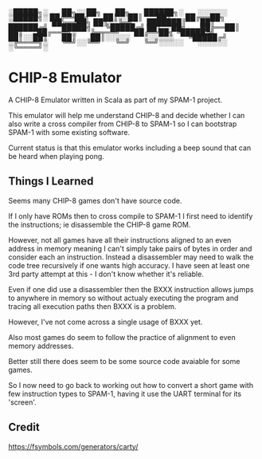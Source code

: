 <p style="line-height : 10px; margin : 0; padding-top:0;">
░█████╗░  ██╗░░██╗  ██╗  ██████╗░  ░░░░░░  ░█████╗░
██╔══██╗  ██║░░██║  ██║  ██╔══██╗  ░░░░░░  ██╔══██╗
██║░░╚═╝  ███████║  ██║  ██████╔╝  █████╗  ╚█████╔╝
██║░░██╗  ██╔══██║  ██║  ██╔═══╝░  ╚════╝  ██╔══██╗
╚█████╔╝  ██║░░██║  ██║  ██║░░░░░  ░░░░░░  ╚█████╔╝
░╚════╝░  ╚═╝░░╚═╝  ╚═╝  ╚═╝░░░░░  ░░░░░░  ░╚════╝░
<p/>


# CHIP-8 Emulator

A CHIP-8 Emulator written in Scala as part of my SPAM-1 project. 

This emulator will help me understand CHIP-8 and decide whether I can also write a cross compiler from CHIP-8 to SPAM-1 so I can bootstrap SPAM-1 with some existing software.

Current status is that this emulator works including a beep sound that can be heard when playing pong.

## Things I Learned

Seems many CHIP-8 games don't have source code.

If I only have ROMs then to cross compile to SPAM-1 I first need to identify the instructions; ie disassemble the CHIP-8 game ROM.
 
However, not all games have all their instructions aligned to an even address in memory meaning I can't simply take pairs of bytes in order and consider each an instruction.
Instead a disassembler may need to walk the code tree recursively if one wants high accuracy. I have seen at least one 3rd party attempt at this - I don't know whether it's reliable.

Even if one did use a disassembler then the BXXX instruction allows jumps to anywhere in memory so without actualy executing the program and tracing all execution paths then BXXX is a problem.

However, I've not come across a single usage of BXXX yet.

Also most games do seem to follow the practice of alignment to even memory addresses.

Better still there does seem to be some source code avaiable for some games.

So I now need to go back to working out how to convert a short game with few instruction types to SPAM-1, having it use the UART terminal for its 'screen'.


## Credit 

https://fsymbols.com/generators/carty/
